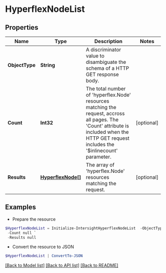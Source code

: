# HyperflexNodeList
## Properties

Name | Type | Description | Notes
------------ | ------------- | ------------- | -------------
**ObjectType** | **String** | A discriminator value to disambiguate the schema of a HTTP GET response body. | 
**Count** | **Int32** | The total number of &#39;hyperflex.Node&#39; resources matching the request, accross all pages. The &#39;Count&#39; attribute is included when the HTTP GET request includes the &#39;$inlinecount&#39; parameter. | [optional] 
**Results** | [**HyperflexNode[]**](HyperflexNode.md) | The array of &#39;hyperflex.Node&#39; resources matching the request. | [optional] 

## Examples

- Prepare the resource
```powershell
$HyperflexNodeList = Initialize-IntersightHyperflexNodeList  -ObjectType null `
 -Count null `
 -Results null
```

- Convert the resource to JSON
```powershell
$HyperflexNodeList | ConvertTo-JSON
```

[[Back to Model list]](../README.md#documentation-for-models) [[Back to API list]](../README.md#documentation-for-api-endpoints) [[Back to README]](../README.md)

